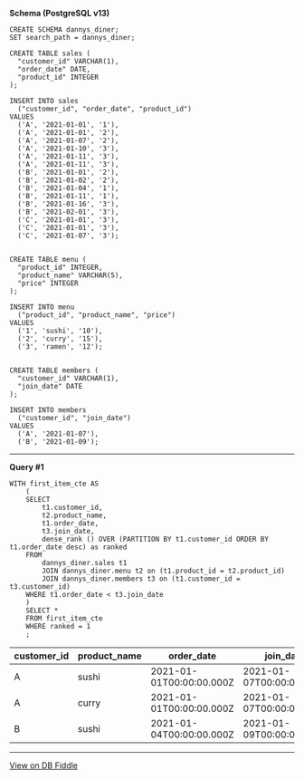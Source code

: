 **Schema (PostgreSQL v13)**

    CREATE SCHEMA dannys_diner;
    SET search_path = dannys_diner;
    
    CREATE TABLE sales (
      "customer_id" VARCHAR(1),
      "order_date" DATE,
      "product_id" INTEGER
    );
    
    INSERT INTO sales
      ("customer_id", "order_date", "product_id")
    VALUES
      ('A', '2021-01-01', '1'),
      ('A', '2021-01-01', '2'),
      ('A', '2021-01-07', '2'),
      ('A', '2021-01-10', '3'),
      ('A', '2021-01-11', '3'),
      ('A', '2021-01-11', '3'),
      ('B', '2021-01-01', '2'),
      ('B', '2021-01-02', '2'),
      ('B', '2021-01-04', '1'),
      ('B', '2021-01-11', '1'),
      ('B', '2021-01-16', '3'),
      ('B', '2021-02-01', '3'),
      ('C', '2021-01-01', '3'),
      ('C', '2021-01-01', '3'),
      ('C', '2021-01-07', '3');
     
    
    CREATE TABLE menu (
      "product_id" INTEGER,
      "product_name" VARCHAR(5),
      "price" INTEGER
    );
    
    INSERT INTO menu
      ("product_id", "product_name", "price")
    VALUES
      ('1', 'sushi', '10'),
      ('2', 'curry', '15'),
      ('3', 'ramen', '12');
      
    
    CREATE TABLE members (
      "customer_id" VARCHAR(1),
      "join_date" DATE
    );
    
    INSERT INTO members
      ("customer_id", "join_date")
    VALUES
      ('A', '2021-01-07'),
      ('B', '2021-01-09');

---

**Query #1**

    WITH first_item_cte AS 
        (
        SELECT
        	t1.customer_id,
            t2.product_name,
            t1.order_date,
            t3.join_date,
            dense_rank () OVER (PARTITION BY t1.customer_id ORDER BY t1.order_date desc) as ranked
        FROM 
        	dannys_diner.sales t1
            JOIN dannys_diner.menu t2 on (t1.product_id = t2.product_id)
            JOIN dannys_diner.members t3 on (t1.customer_id = t3.customer_id)
        WHERE t1.order_date < t3.join_date
        )
        SELECT * 
        FROM first_item_cte
        WHERE ranked = 1
        ;

| customer_id | product_name | order_date               | join_date                | ranked |
| ----------- | ------------ | ------------------------ | ------------------------ | ------ |
| A           | sushi        | 2021-01-01T00:00:00.000Z | 2021-01-07T00:00:00.000Z | 1      |
| A           | curry        | 2021-01-01T00:00:00.000Z | 2021-01-07T00:00:00.000Z | 1      |
| B           | sushi        | 2021-01-04T00:00:00.000Z | 2021-01-09T00:00:00.000Z | 1      |

---

[View on DB Fiddle](https://www.db-fiddle.com/f/dtT4rRi6ZySgc4YLLe5uBq/0)
